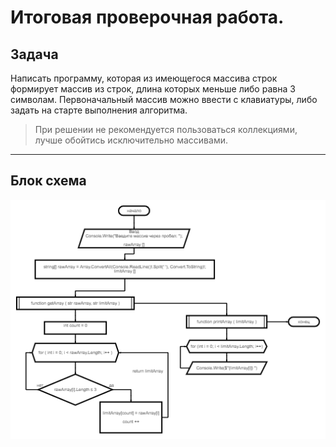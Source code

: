 # Итоговая проверочная работа.

## Задача
Написать программу, которая из имеющегося массива строк формирует массив из строк, длина которых меньше либо равна 3 символам. Первоначальный массив можно ввести с клавиатуры, либо задать на старте выполнения алгоритма. 
 >При решении не рекомендуется пользоваться коллекциями, лучше обойтись исключительно массивами.

***

## Блок схема
![Блок схема](https://github.com/ScratchyFo/Itog/blob/master/diagram.png)


## 